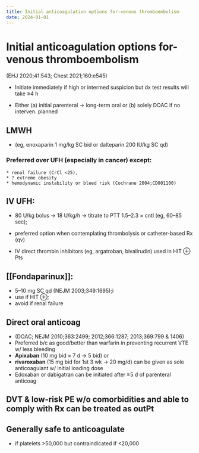 ```yaml
---
title: Initial anticoagulation options for-venous thromboembolism
date: 2024-01-01
---
```

# Initial anticoagulation options for-venous thromboembolism


 (EHJ 2020;41:543; Chest 2021;160:e545)

* Initiate immediately if high or intermed suspicion but dx test results will take ≥4 h

* Either (a) initial parenteral → long-term oral or (b) solely DOAC if no interven. planned

## LMWH
* (eg, enoxaparin 1 mg/kg SC bid or dalteparin 200 IU/kg SC qd)

### Preferred over UFH (especially in cancer) except:
	* renal failure (CrCl <25),
	* ? extreme obesity
	* hemodynamic instability or bleed risk (Cochrane 2004;CD001100)

## IV UFH:
* 80 U/kg bolus → 18 U/kg/h → titrate to PTT 1.5–2.3 × cntl (eg, 60–85 sec);
* preferred option when contemplating thrombolysis or catheter-based Rx (qv)

* IV direct thrombin inhibitors (eg, argatroban, bivalirudin) used in HIT ⊕ Pts

## [[Fondaparinux]]:
* 5–10 mg SC qd (NEJM 2003;349:1695);i
* use if HIT ⊕;
* avoid if renal failure

## Direct oral anticoag
* (DOAC; NEJM 2010;363:2499; 2012;366:1287; 2013;369:799 & 1406)
* Preferred b/c as good/better than warfarin in preventing recurrent VTE w/ less bleeding
* **Apixaban** (10 mg bid × 7 d → 5 bid) or
* **rivaroxaban** (15 mg bid for 1st 3 wk → 20 mg/d) can be given as sole anticoagulant w/ initial loading dose
* Edoxaban or dabigatran can be initiated after ≥5 d of parenteral anticoag

## DVT & low-risk PE w/o comorbidities and able to comply with Rx can be treated as outPt

## Generally safe to anticoagulate
* if platelets >50,000 but contraindicated if <20,000
